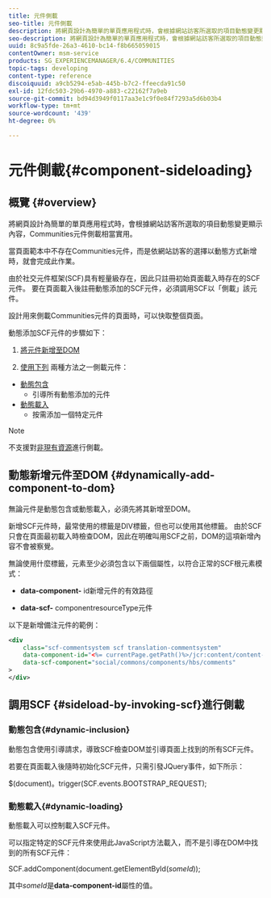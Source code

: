 ```yaml
---
title: 元件側載
seo-title: 元件側載
description: 將網頁設計為簡單的單頁應用程式時，會根據網站訪客所選取的項目動態變更顯示內容，Communities元件會側載相當實用
seo-description: 將網頁設計為簡單的單頁應用程式時，會根據網站訪客所選取的項目動態變更顯示內容，Communities元件會側載相當實用
uuid: 8c9a5fde-26a3-4610-bc14-f8b665059015
contentOwner: msm-service
products: SG_EXPERIENCEMANAGER/6.4/COMMUNITIES
topic-tags: developing
content-type: reference
discoiquuid: a9cb5294-e5ab-445b-b7c2-ffeecda91c50
exl-id: 12fdc503-29b6-4970-a883-c22162f7a9eb
source-git-commit: bd94d3949f0117aa3e1c9f0e84f7293a5d6b03b4
workflow-type: tm+mt
source-wordcount: '439'
ht-degree: 0%

---
```


# 元件側載{#component-sideloading}

## 概覽 {#overview}

將網頁設計為簡單的單頁應用程式時，會根據網站訪客所選取的項目動態變更顯示內容，Communities元件側載相當實用。

當頁面範本中不存在Communities元件，而是依網站訪客的選擇以動態方式新增時，就會完成此作業。

由於社交元件框架(SCF)具有輕量級存在，因此只註冊初始頁面載入時存在的SCF元件。 要在頁面載入後註冊動態添加的SCF元件，必須調用SCF以「側載」該元件。

設計用來側載Communities元件的頁面時，可以快取整個頁面。

動態添加SCF元件的步驟如下：

1. [將元件新增至DOM](#dynamically-add-component-to-dom)

1. [使用下列](#sideload-by-invoking-scf) 兩種方法之一側載元件：

* [動態包含](#dynamic-inclusion)
   * 引導所有動態添加的元件
* [動態載入](#dynamic-loading)
   * 按需添加一個特定元件

>[!NOTE]
>
>不支援對[非現有資源](scf.md#add-or-include-a-communities-component)進行側載。

## 動態新增元件至DOM {#dynamically-add-component-to-dom}

無論元件是動態包含或動態載入，必須先將其新增至DOM。

新增SCF元件時，最常使用的標籤是DIV標籤，但也可以使用其他標籤。 由於SCF只會在頁面最初載入時檢查DOM，因此在明確叫用SCF之前，DOM的這項新增內容不會被察覺。

無論使用什麼標籤，元素至少必須包含以下兩個屬性，以符合正常的SCF根元素模式：

* **data-component-**
id新增元件的有效路徑

* **data-scf-**
componentresourceType元件

以下是新增備注元件的範例：

```xml
<div
    class="scf-commentsystem scf translation-commentsystem" 
    data-component-id="<%= currentPage.getPath()%>/jcr:content/content-left/comments"
    data-scf-component="social/commons/components/hbs/comments"
>
</div>
```

## 調用SCF {#sideload-by-invoking-scf}進行側載

### 動態包含{#dynamic-inclusion}

動態包含使用引導請求，導致SCF檢查DOM並引導頁面上找到的所有SCF元件。

若要在頁面載入後隨時初始化SCF元件，只需引發JQuery事件，如下所示：

$(document)。trigger(SCF.events.BOOTSTRAP_REQUEST);

### 動態載入{#dynamic-loading}

動態載入可以控制載入SCF元件。

可以指定特定的SCF元件來使用此JavaScript方法載入，而不是引導在DOM中找到的所有SCF元件：

SCF.addComponent(document.getElementById(*someId*));

其中&#x200B;*someId*&#x200B;是&#x200B;**data-component-id**&#x200B;屬性的值。
